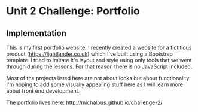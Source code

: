 # Unit 2 Challenge: Portfolio

## Implementation

This is my first portfolio website. I recently created a website for a fictitious product (https://lightlander.co.uk) which I've built using a Bootstrap template. I tried to imitate it's layout and style using only tools that we went through during the lessons. For that reason there is no JavaScript included.

Most of the projects listed here are not about looks but about functionality. I'm hoping to add some visually appealing stuff here as I will learn more about front end development.

The portfolio lives here: http://michalous.github.io/challenge-2/

